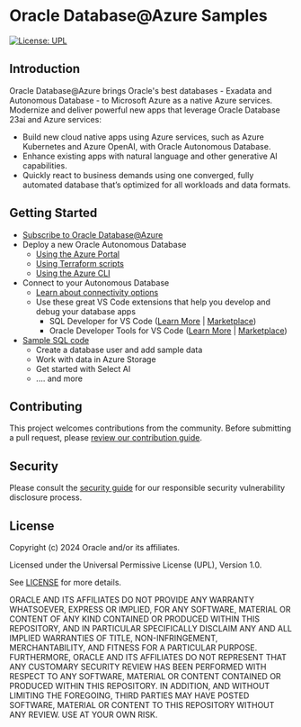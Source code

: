 # Oracle Database@Azure Samples

[![License: UPL](https://img.shields.io/badge/license-UPL-green)](https://img.shields.io/badge/license-UPL-green) 

## Introduction
Oracle Database@Azure brings Oracle's best databases - Exadata and Autonomous Database - to Microsoft Azure as a native Azure services. Modernize and deliver powerful new apps that leverage Oracle Database 23ai and Azure services:
* Build new cloud native apps using Azure services, such as Azure Kubernetes and Azure OpenAI, with Oracle Autonomous Database.
* Enhance existing apps with natural language and other generative AI capabilities.
* Quickly react to business demands using one converged, fully automated database that’s optimized for all workloads and data formats.

## Getting Started
* [Subscribe to Oracle Database@Azure](https://www.youtube.com/watch?v=MEB8kB_TI2I)
* Deploy a new Oracle Autonomous Database 
    * [Using the Azure Portal](https://youtu.be/QOCvRr5CfeQ)
    * [Using Terraform scripts](https://github.com/oci-landing-zones/terraform-oci-multicloud-azure/tree/main)
    * [Using the Azure CLI](azure-cli/README.md)
* Connect to your Autonomous Database
    * [Learn about connectivity options](https://docs.oracle.com/en/cloud/paas/autonomous-database/serverless/adbsb/connect-preparing.html)
    * Use these great VS Code extensions that help you develop and debug your database apps
        * SQL Developer for VS Code ([Learn More](https://www.oracle.com/database/sqldeveloper/vscode/) | [Marketplace](https://marketplace.visualstudio.com/items?itemName=Oracle.sql-developer))
        * Oracle Developer Tools for VS Code  ([Learn More](https://docs.oracle.com/en/database/oracle/developer-tools-for-vscode/getting-started/gettingstarted.html) | [Marketplace](https://marketplace.visualstudio.com/items?itemName=Oracle.oracledevtools))
* [Sample SQL code](./sql/README.md)
    * Create a database user and add sample data
    * Work with data in Azure Storage
    * Get started with Select AI
    * .... and more

<!--

### Prerequisites
MISSING

## Notes/Issues
MISSING

## URLs
* Nothing at this time

-->

## Contributing
<!-- If your project has specific contribution requirements, update the
    CONTRIBUTING.md file to ensure those requirements are clearly explained. -->

This project welcomes contributions from the community. Before submitting a pull
request, please [review our contribution guide](./CONTRIBUTING.md).

## Security

Please consult the [security guide](./SECURITY.md) for our responsible security
vulnerability disclosure process.

## License
Copyright (c) 2024 Oracle and/or its affiliates.

Licensed under the Universal Permissive License (UPL), Version 1.0.

See [LICENSE](LICENSE.txt) for more details.

ORACLE AND ITS AFFILIATES DO NOT PROVIDE ANY WARRANTY WHATSOEVER, EXPRESS OR IMPLIED, FOR ANY SOFTWARE, MATERIAL OR CONTENT OF ANY KIND CONTAINED OR PRODUCED WITHIN THIS REPOSITORY, AND IN PARTICULAR SPECIFICALLY DISCLAIM ANY AND ALL IMPLIED WARRANTIES OF TITLE, NON-INFRINGEMENT, MERCHANTABILITY, AND FITNESS FOR A PARTICULAR PURPOSE.  FURTHERMORE, ORACLE AND ITS AFFILIATES DO NOT REPRESENT THAT ANY CUSTOMARY SECURITY REVIEW HAS BEEN PERFORMED WITH RESPECT TO ANY SOFTWARE, MATERIAL OR CONTENT CONTAINED OR PRODUCED WITHIN THIS REPOSITORY. IN ADDITION, AND WITHOUT LIMITING THE FOREGOING, THIRD PARTIES MAY HAVE POSTED SOFTWARE, MATERIAL OR CONTENT TO THIS REPOSITORY WITHOUT ANY REVIEW. USE AT YOUR OWN RISK. 
